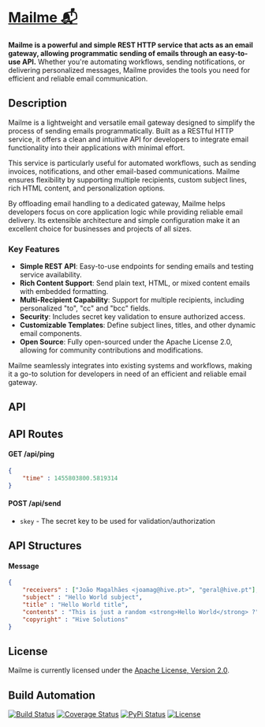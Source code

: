# [Mailme 📬](http://mailme.hive.pt)

**Mailme is a powerful and simple REST HTTP service that acts as an email gateway, allowing programmatic sending of emails through an easy-to-use API.** Whether you're automating workflows, sending notifications, or delivering personalized messages, Mailme provides the tools you need for efficient and reliable email communication.

## Description

Mailme is a lightweight and versatile email gateway designed to simplify the process of sending emails programmatically. Built as a RESTful HTTP service, it offers a clean and intuitive API for developers to integrate email functionality into their applications with minimal effort. 

This service is particularly useful for automated workflows, such as sending invoices, notifications, and other email-based communications. Mailme ensures flexibility by supporting multiple recipients, custom subject lines, rich HTML content, and personalization options. 

By offloading email handling to a dedicated gateway, Mailme helps developers focus on core application logic while providing reliable email delivery. Its extensible architecture and simple configuration make it an excellent choice for businesses and projects of all sizes.

### Key Features

- **Simple REST API**: Easy-to-use endpoints for sending emails and testing service availability.
- **Rich Content Support**: Send plain text, HTML, or mixed content emails with embedded formatting.
- **Multi-Recipient Capability**: Support for multiple recipients, including personalized "to", "cc" and "bcc" fields.
- **Security**: Includes secret key validation to ensure authorized access.
- **Customizable Templates**: Define subject lines, titles, and other dynamic email components.
- **Open Source**: Fully open-sourced under the Apache License 2.0, allowing for community contributions and modifications.

Mailme seamlessly integrates into existing systems and workflows, making it a go-to solution for developers in need of an efficient and reliable email gateway.

## API

## API Routes

#### GET /api/ping

```json
{
    "time" : 1455803800.5819314
}
```

#### POST /api/send

* `skey` - The secret key to be used for validation/authorization

## API Structures

#### Message

```json
{
    "receivers" : ["João Magalhães <joamag@hive.pt>", "geral@hive.pt"],
    "subject" : "Hello World subject",
    "title" : "Hello World title",
    "contents" : "This is just a random <strong>Hello World</strong> ?",
    "copyright" : "Hive Solutions"
}
```

## License

Mailme is currently licensed under the [Apache License, Version 2.0](http://www.apache.org/licenses/).

## Build Automation

[![Build Status](https://github.com/hivesolutions/mailme/workflows/Main%20Workflow/badge.svg)](https://github.com/hivesolutions/mailme/actions)
[![Coverage Status](https://coveralls.io/repos/hivesolutions/mailme/badge.svg?branch=master)](https://coveralls.io/r/hivesolutions/mailme?branch=master)
[![PyPi Status](https://img.shields.io/pypi/v/mailme.svg)](https://pypi.python.org/pypi/mailme-py)
[![License](https://img.shields.io/badge/license-Apache%202.0-blue.svg)](https://www.apache.org/licenses/)
